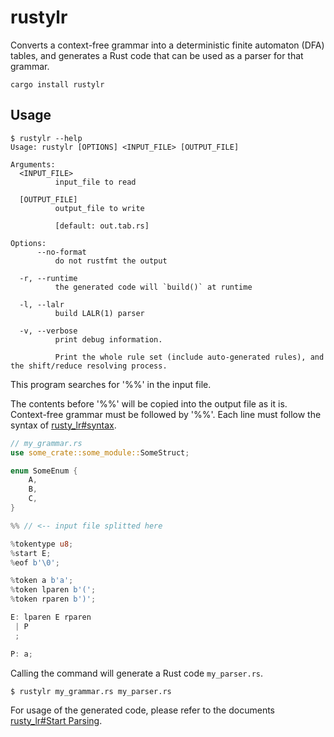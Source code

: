 # rustylr
Converts a context-free grammar into a deterministic finite automaton (DFA) tables, and generates a Rust code that can be used as a parser for that grammar.

```
cargo install rustylr
```

## Usage
```
$ rustylr --help
Usage: rustylr [OPTIONS] <INPUT_FILE> [OUTPUT_FILE]

Arguments:
  <INPUT_FILE>
          input_file to read

  [OUTPUT_FILE]
          output_file to write

          [default: out.tab.rs]

Options:
      --no-format
          do not rustfmt the output

  -r, --runtime
          the generated code will `build()` at runtime

  -l, --lalr
          build LALR(1) parser

  -v, --verbose
          print debug information.

          Print the whole rule set (include auto-generated rules), and the shift/reduce resolving process.
```
This program searches for '%%' in the input file.

The contents before '%%' will be copied into the output file as it is.
Context-free grammar must be followed by '%%'.
Each line must follow the syntax of [rusty_lr#syntax](https://github.com/ehwan/RustyLR?tab=readme-ov-file#proc-macro-syntax).

```rust
// my_grammar.rs
use some_crate::some_module::SomeStruct;

enum SomeEnum {
    A,
    B,
    C,
}

%% // <-- input file splitted here

%tokentype u8;
%start E;
%eof b'\0';

%token a b'a';
%token lparen b'(';
%token rparen b')';

E: lparen E rparen
 | P
 ;

P: a;
```

Calling the command will generate a Rust code `my_parser.rs`.
```
$ rustylr my_grammar.rs my_parser.rs
```

For usage of the generated code, please refer to the documents [rusty_lr#Start Parsing](https://github.com/ehwan/RustyLR?tab=readme-ov-file#start-parsing).
